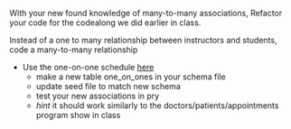 With your new found knowledge of many-to-many associations, Refactor your code for the codealong we did earlier in class.

Instead of a one to many relationship between instructors and students, code a many-to-many relationship
- Use the one-on-one schedule [here](https://github.com/ga-students/wdi_dc5/blob/master/one_on_one_schedule.md)
  - make a new table one_on_ones in your schema file
  - update seed file to match new schema
  - test your new associations in pry
  - *hint* it should work similarly to the doctors/patients/appointments program show in class
